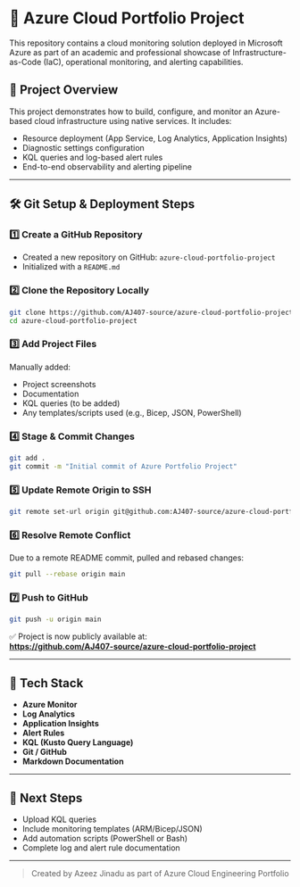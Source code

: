 # 🚀 Azure Cloud Portfolio Project

This repository contains a cloud monitoring solution deployed in Microsoft Azure as part of an academic and professional showcase of Infrastructure-as-Code (IaC), operational monitoring, and alerting capabilities.

## 📁 Project Overview
This project demonstrates how to build, configure, and monitor an Azure-based cloud infrastructure using native services. It includes:

- Resource deployment (App Service, Log Analytics, Application Insights)
- Diagnostic settings configuration
- KQL queries and log-based alert rules
- End-to-end observability and alerting pipeline

---

## 🛠️ Git Setup & Deployment Steps

### 1️⃣ Create a GitHub Repository
- Created a new repository on GitHub: `azure-cloud-portfolio-project`
- Initialized with a `README.md`

### 2️⃣ Clone the Repository Locally
```bash
git clone https://github.com/AJ407-source/azure-cloud-portfolio-project.git
cd azure-cloud-portfolio-project
```

### 3️⃣ Add Project Files
Manually added:
- Project screenshots
- Documentation
- KQL queries (to be added)
- Any templates/scripts used (e.g., Bicep, JSON, PowerShell)

### 4️⃣ Stage & Commit Changes
```bash
git add .
git commit -m "Initial commit of Azure Portfolio Project"
```

### 5️⃣ Update Remote Origin to SSH
```bash
git remote set-url origin git@github.com:AJ407-source/azure-cloud-portfolio-project.git
```

### 6️⃣ Resolve Remote Conflict
Due to a remote README commit, pulled and rebased changes:
```bash
git pull --rebase origin main
```

### 7️⃣ Push to GitHub
```bash
git push -u origin main
```

✅ Project is now publicly available at:  
**https://github.com/AJ407-source/azure-cloud-portfolio-project**

---

## 🧰 Tech Stack

- **Azure Monitor**  
- **Log Analytics**
- **Application Insights**
- **Alert Rules**
- **KQL (Kusto Query Language)**
- **Git / GitHub**
- **Markdown Documentation**

---

## 📄 Next Steps

- Upload KQL queries
- Include monitoring templates (ARM/Bicep/JSON)
- Add automation scripts (PowerShell or Bash)
- Complete log and alert rule documentation

---

> Created by Azeez Jinadu as part of Azure Cloud Engineering Portfolio